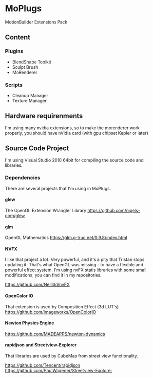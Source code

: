 # MoPlugs
MotionBuilder Extensions Pack

## Content ##

### Plugins ###

* BlendShape Toolkit
* Sculpt Brush
* MoRenderer

### Scripts ###

* Cleanup Manager
* Texture Manager

## Hardware requirenments ##

 I'm using many nvidia extensions, so to make the morenderer work properly, you should have nVidia card (with gpu chipset Kepler or later)

## Source Code Project ##

 I'm using Visual Studio 2010 64bit for compiling the source code and libraries.

### Dependencies ###

 There are several projects that I'm using in MoPlugs.

#### glew ####
 The OpenGL Extension Wrangler Library
 https://github.com/nigels-com/glew

#### glm ####
 OpenGL Mathematics
 https://glm.g-truc.net/0.9.8/index.html

#### NVFX ####

 I like that project a lot. Very powerful, and it's a pity that Tristan stops updating it. That's what OpenGL was missing - to have a flexible and powerful effect system.
 I'm using nvFX statis libraries with some small modifications, you can find it in my repositories. 
 
 https://github.com/Neill3d/nvFX
 
#### OpenColor IO ####

 That extension is used by Composition Effect (3d LUT's)
 https://github.com/imageworks/OpenColorIO
 
#### Newton Physics Engine ####
 https://github.com/MADEAPPS/newton-dynamics

#### rapidjson and Streetview-Explorer ####

 That libraries are used by CubeMap from street view functionality.

 https://github.com/Tencent/rapidjson
 https://github.com/PaulWagener/Streetview-Explorer

